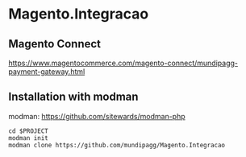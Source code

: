 # Magento.Integracao

## Magento Connect ##
https://www.magentocommerce.com/magento-connect/mundipagg-payment-gateway.html

## Installation with modman ##

modman: https://github.com/sitewards/modman-php

```
cd $PROJECT
modman init
modman clone https://github.com/mundipagg/Magento.Integracao
```
